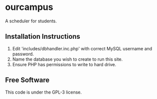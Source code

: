 # ourcampus
A scheduler for students.
## Installation Instructions
1. Edit 'includes/dbhandler.inc.php' with correct MySQL username and password.
2. Name the database you wish to create to run this site.
3. Ensure PHP has permissions to write to hard drive.
## Free Software
This code is under the GPL-3 license. 
